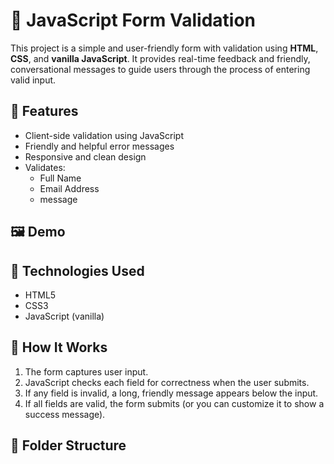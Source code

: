 # 🚀 JavaScript Form Validation

This project is a simple and user-friendly form with validation using **HTML**, **CSS**, and **vanilla JavaScript**. It provides real-time feedback and friendly, conversational messages to guide users through the process of entering valid input.

## 📌 Features

- Client-side validation using JavaScript
- Friendly and helpful error messages
- Responsive and clean design
- Validates:
  - Full Name
  - Email Address
  - message

## 🖼️ Demo



## 🔧 Technologies Used

- HTML5
- CSS3
- JavaScript (vanilla)

## 🧠 How It Works

1. The form captures user input.
2. JavaScript checks each field for correctness when the user submits.
3. If any field is invalid, a long, friendly message appears below the input.
4. If all fields are valid, the form submits (or you can customize it to show a success message).

## 📁 Folder Structure

